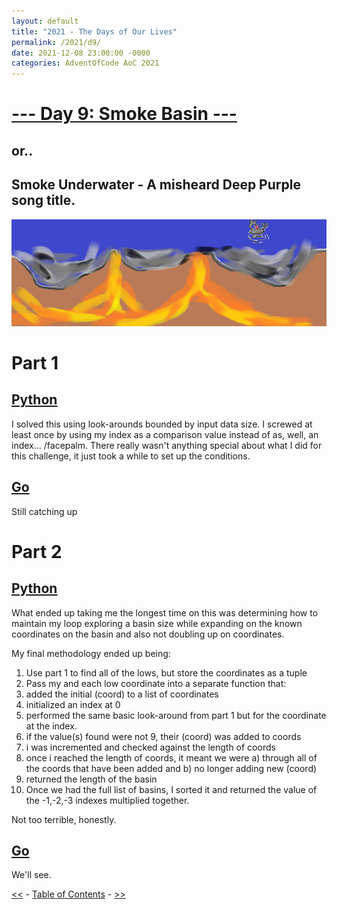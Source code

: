 ```yaml
---
layout: default
title: "2021 - The Days of Our Lives"
permalink: /2021/d9/
date: 2021-12-08 23:00:00 -0000
categories: AdventOfCode AoC 2021
---
```

# [--- Day 9: Smoke Basin ---](https://adventofcode.com/2021/day/9)
## or..
## Smoke Underwater - A misheard Deep Purple song title.
![one art please](/docs/assets/img/lowsmoke.png)
# Part 1

## [Python](https://github.com/aaronlael/AoC-2021/blob/master/AoC_2021_D9P1.py)

I solved this using look-arounds bounded by input data size.  I screwed at least once by using my index as a comparison value instead of as, well, an index... /facepalm.  There really wasn't anything special about what I did for this challenge, it just took a while to set up the conditions.

## [Go](https://github.com/aaronlael/AoC-2021-Go/)

Still catching up

# Part 2

## [Python](https://github.com/aaronlael/AoC-2021/blob/master/AoC_2021_D9P2.py)

What ended up taking me the longest time on this was determining how to maintain my loop exploring a basin size while expanding on the known coordinates on the basin and also not doubling up on coordinates.

My final methodology ended up being:

1. Use part 1 to find all of the lows, but store the coordinates as a tuple
2. Pass my and each low coordinate into a separate function that:
  1. added the initial (coord) to a list of coordinates
  2. initialized an index at 0
  3. performed the same basic look-around from part 1 but for the coordinate at the index.
  4. if the value(s) found were not 9, their (coord) was added to coords
  5. i was incremented and checked against the length of coords
  6. once i reached the length of coords, it meant we were a) through all of the coords that have been added and b) no longer adding new (coord)
  7. returned the length of the basin
3. Once we had the full list of basins, I sorted it and returned the value of the -1,-2,-3 indexes multiplied together.

Not too terrible, honestly.

## [Go](https://github.com/aaronlael/AoC-2021-Go/)

We'll see.

[<<](AoC_2021_D8.md) - [Table of Contents](AoC_2021.md) - [>>](Aoc_2021_D10.md)
